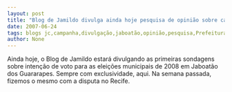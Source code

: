 ```yaml
---
layout: post
title: "Blog de Jamildo divulga ainda hoje pesquisa de opinião sobre campanha para prefeitura de Jaboatão em 2008"
date: 2007-06-24
tags: blogs jc,campanha,divulgação,jaboatão,opinião,pesquisa,Prefeitura
author: None
---
```

Ainda hoje, o Blog de Jamildo estar&aacute; divulgando as primeiras sondagens sobre inten&ccedil;&atilde;o de voto para as elei&ccedil;&otilde;es municipais de 2008 em Jaboat&atilde;o dos Guararapes.
Sempre com exclusividade, aqui. Na semana passada, fizemos o mesmo com a disputa no Recife. 